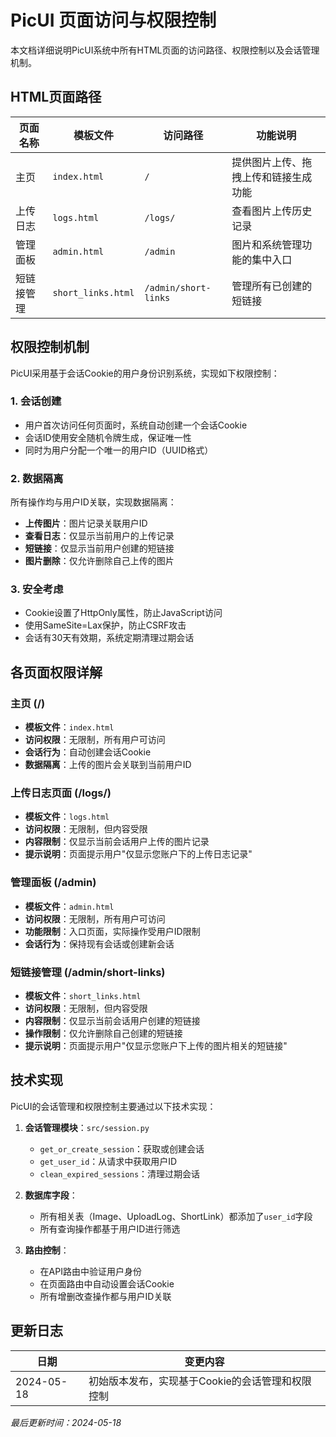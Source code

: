 # PicUI 页面访问与权限控制

本文档详细说明PicUI系统中所有HTML页面的访问路径、权限控制以及会话管理机制。

## HTML页面路径

| 页面名称 | 模板文件 | 访问路径 | 功能说明 |
|---------|---------|---------|---------|
| 主页 | `index.html` | `/` | 提供图片上传、拖拽上传和链接生成功能 |
| 上传日志 | `logs.html` | `/logs/` | 查看图片上传历史记录 |
| 管理面板 | `admin.html` | `/admin` | 图片和系统管理功能的集中入口 |
| 短链接管理 | `short_links.html` | `/admin/short-links` | 管理所有已创建的短链接 |

## 权限控制机制

PicUI采用基于会话Cookie的用户身份识别系统，实现如下权限控制：

### 1. 会话创建

- 用户首次访问任何页面时，系统自动创建一个会话Cookie
- 会话ID使用安全随机令牌生成，保证唯一性
- 同时为用户分配一个唯一的用户ID（UUID格式）

### 2. 数据隔离

所有操作均与用户ID关联，实现数据隔离：

- **上传图片**：图片记录关联用户ID
- **查看日志**：仅显示当前用户的上传记录
- **短链接**：仅显示当前用户创建的短链接
- **图片删除**：仅允许删除自己上传的图片

### 3. 安全考虑

- Cookie设置了HttpOnly属性，防止JavaScript访问
- 使用SameSite=Lax保护，防止CSRF攻击
- 会话有30天有效期，系统定期清理过期会话

## 各页面权限详解

### 主页 (/)

- **模板文件**：`index.html`
- **访问权限**：无限制，所有用户可访问
- **会话行为**：自动创建会话Cookie
- **数据隔离**：上传的图片会关联到当前用户ID

### 上传日志页面 (/logs/)

- **模板文件**：`logs.html`
- **访问权限**：无限制，但内容受限
- **内容限制**：仅显示当前会话用户上传的图片记录
- **提示说明**：页面提示用户"仅显示您账户下的上传日志记录"

### 管理面板 (/admin)

- **模板文件**：`admin.html`
- **访问权限**：无限制，所有用户可访问
- **功能限制**：入口页面，实际操作受用户ID限制
- **会话行为**：保持现有会话或创建新会话

### 短链接管理 (/admin/short-links)

- **模板文件**：`short_links.html`
- **访问权限**：无限制，但内容受限
- **内容限制**：仅显示当前会话用户创建的短链接
- **操作限制**：仅允许删除自己创建的短链接
- **提示说明**：页面提示用户"仅显示您账户下上传的图片相关的短链接"

## 技术实现

PicUI的会话管理和权限控制主要通过以下技术实现：

1. **会话管理模块**：`src/session.py`
   - `get_or_create_session`：获取或创建会话
   - `get_user_id`：从请求中获取用户ID
   - `clean_expired_sessions`：清理过期会话

2. **数据库字段**：
   - 所有相关表（Image、UploadLog、ShortLink）都添加了`user_id`字段
   - 所有查询操作都基于用户ID进行筛选

3. **路由控制**：
   - 在API路由中验证用户身份
   - 在页面路由中自动设置会话Cookie
   - 所有增删改查操作都与用户ID关联

## 更新日志

| 日期 | 变更内容 |
|------|---------|
| 2024-05-18 | 初始版本发布，实现基于Cookie的会话管理和权限控制 |

*最后更新时间：2024-05-18* 
